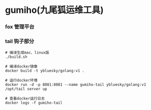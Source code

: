 # gumiho(九尾狐运维工具)

### fox 管理平台

### tail 钩子部分
```
# 编译生成mac、linux版
./build.sh
```

```
# 编译docker镜像
docker build -t ybluesky/golang:v1 .

# 运行docker环境
docker run -d -p 8081:8081 --name gumiho-tail ybluesky/golang:v1 /opt/tail server up

# 查看docker运行日志
docker logs -f gumiho-tail

```